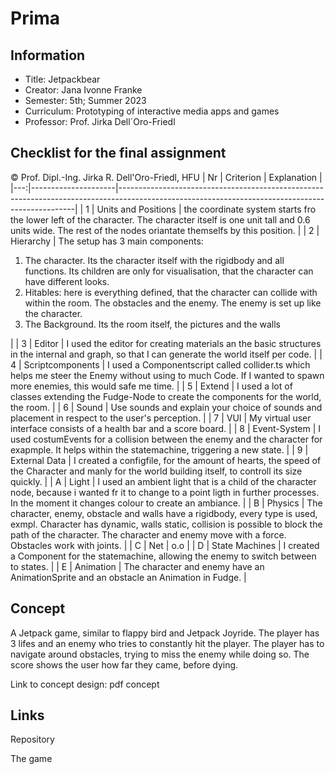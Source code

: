 # Prima



## Information

<ul><li>Title: Jetpackbear</li><li>Creator: Jana Ivonne Franke</li><li>Semester: 5th; Summer 2023</li><li>Curriculum: Prototyping of interactive media apps and games</li><li>Professor: Prof. Jirka Dell´Oro-Friedl</li></ul>


## Checklist for the final assignment
© Prof. Dipl.-Ing. Jirka R. Dell'Oro-Friedl, HFU
| Nr | Criterion           | Explanation                                                                                                                                     |
|---:|---------------------|-------------------------------------------------------------------------------------------------------------------------------------------------|
|  1 | Units and Positions | the coordinate system starts fro the lower left of the character. The character itself is one unit tall and 0.6 units wide. The rest of the nodes oriantate themselfs by this position.                                                               |
|  2 | Hierarchy           | The setup has 3 main components:<ol><li>The character. Its the character itself with the rigidbody and all functions. Its children are only for visualisation, that the character can have different looks. </li> <li>Hitables: here is everything defined, that the character can collide with within the room. The obstacles and the enemy. The enemy is set up like the character.</li><li>The Background. Its the room itself, the pictures and the walls</li> </ol>                                                                           |
|  3 | Editor              | I used the editor for creating materials an the basic structures in the internal and graph, so that I can generate the world itself per code.                                                               |
|  4 | Scriptcomponents    | I used a Componentscript called collider.ts which helps me steer the Enemy without using to much Code. If I wanted to spawn more enemies, this would safe me time.                                                           |
|  5 | Extend              | I used a lot of classes extending the Fudge-Node to create the components for the world, the room.                       |
|  6 | Sound               | Use sounds and explain your choice of sounds and placement in respect to the user's perception.                                                 |
|  7 | VUI                 | My virtual user interface consists of a health bar and a score board.                                            |
|  8 | Event-System        | I used costumEvents for a collision between the enemy and the character for exapmple. It helps within the statemachine, triggering a new state. |
|  9 | External Data       | I created a configfile, for the amount of hearts, the speed of the Character and manly for the world building itself, to controll its size quickly.                              |
|  A | Light               | I used an ambient light that is a child of the character node, because i wanted fr it to change to a point ligth in further processes. In the moment it changes colour to create an ambiance.                                                                     |
|  B | Physics             | The character, enemy, obstacle and walls have a rigidbody, every type is used, exmpl. Character has dynamic, walls static, collision is possible to block the path of the character. The character and enemy move with a force. Obstacles work with joints.                                       |
|  C | Net                 | o.o                                                                                            |
|  D | State Machines      | I created a Component for the statemachine, allowing the enemy to switch between to states.                                    |
|  E | Animation           | The character and enemy have an AnimationSprite and an obstacle an Animation in Fudge.                                              |




## Concept
A Jetpack game, similar to flappy bird and Jetpack Joyride. The player has 3 lifes and an enemy who tries to constantly hit the player. The player has to navigate around obstacles, trying to miss the enemy while doing so. The score shows the user how far they came, before dying.

Link to concept design: <a url="jetpackbearConceptdesign.pdf">pdf concept</a>

## Links

<a url="https://github.com/CleoKaty/Jetpackbear">Repository</a> <p></p>
<a url="https://cleokaty.github.io/Jetpackbear/">The game</a>
